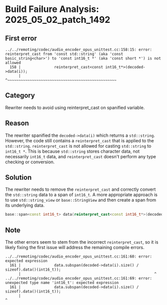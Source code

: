 # Build Failure Analysis: 2025_05_02_patch_1492

## First error

```
../../remoting/codec/audio_encoder_opus_unittest.cc:158:15: error: reinterpret_cast from 'const std::string' (aka 'const basic_string<char>') to 'const int16_t *' (aka 'const short *') is not allowed
  158 |               reinterpret_cast<const int16_t*>(decoded->data(i));
      |               ^~~~~~~~~~~~~~~~~~~~~~~~~~~~~~~~~~~~~~~~~~~~~~~~~~
```

## Category
Rewriter needs to avoid using reinterpret_cast on spanified variable.

## Reason
The rewriter spanified the `decoded->data(i)` which returns a `std::string`. However, the code still contains a `reinterpret_cast` that is applied to the `std::string`. `reinterpret_cast` is not allowed for casting `std::string` to `int16_t *`. This is because `std::string` stores character data, not necessarily `int16_t` data, and `reinterpret_cast` doesn't perform any type checking or conversion.

## Solution
The rewriter needs to remove the `reinterpret_cast` and correctly convert the `std::string` data to a span of `int16_t`. A more appropriate approach is to use `std::string_view` or `base::StringView` and then create a span from its underlying data.

```cpp
base::span<const int16_t> data(reinterpret_cast<const int16_t*>(decoded->data(i).data()), decoded->data(i).size() / sizeof(int16_t));
```

## Note
The other errors seem to stem from the incorrect `reinterpret_cast`, so it is likely fixing the first issue will address the remaining compile errors.

```
../../remoting/codec/audio_encoder_opus_unittest.cc:161:60: error: expected expression
  161 |               data.subspan(decoded->data(i).size() / sizeof).data()(int16_t));
      |                                                            ^
../../remoting/codec/audio_encoder_opus_unittest.cc:161:69: error: unexpected type name 'int16_t': expected expression
  161 |               data.subspan(decoded->data(i).size() / sizeof).data()(int16_t));
      |                                                                     ^